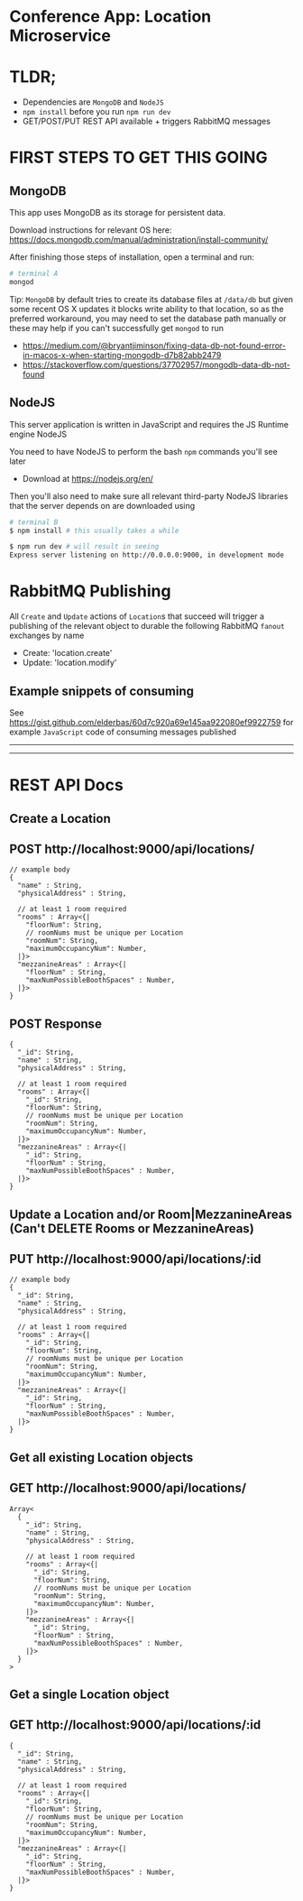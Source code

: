 # Conference App: Location Microservice

# TLDR;

- Dependencies are `MongoDB` and `NodeJS`
- `npm install` before you run `npm run dev`
- GET/POST/PUT REST API available + triggers RabbitMQ messages

# FIRST STEPS TO GET THIS GOING

## MongoDB

This app uses MongoDB as its storage for persistent data.

Download instructions for relevant OS here: https://docs.mongodb.com/manual/administration/install-community/

After finishing those steps of installation, open a terminal and run:

```bash
# terminal A
mongod
```

Tip: `MongoDB` by default tries to create its database files at `/data/db` but given some recent OS X updates it blocks write ability to that location, so as the preferred workaround, you may need to set the database path manually or these may help if you can't successfully get `mongod` to run
- https://medium.com/@bryantjiminson/fixing-data-db-not-found-error-in-macos-x-when-starting-mongodb-d7b82abb2479
- https://stackoverflow.com/questions/37702957/mongodb-data-db-not-found


## NodeJS

This server application is written in JavaScript and requires the JS Runtime engine NodeJS

You need to have NodeJS to perform the bash `npm` commands you'll see later
- Download at https://nodejs.org/en/


Then you'll also need to make sure all relevant third-party NodeJS libraries that the server depends on are downloaded using

```bash
# terminal B
$ npm install # this usually takes a while

$ npm run dev # will result in seeing
Express server listening on http://0.0.0.0:9000, in development mode
```

# RabbitMQ Publishing

All `Create` and `Update` actions of `Location`s that succeed will trigger a publishing of the relevant object to durable the following RabbitMQ `fanout` exchanges by name
- Create: 'location.create'
- Update: 'location.modify'

## Example snippets of consuming
See https://gist.github.com/elderbas/60d7c920a69e145aa922080ef9922759 for example `JavaScript` code of consuming messages published

---
---

# REST API Docs

## Create a Location 
## POST http://localhost:9000/api/locations/

```
// example body 
{
  "name" : String,
  "physicalAddress" : String,

  // at least 1 room required
  "rooms" : Array<{|
    "floorNum": String,
    // roomNums must be unique per Location
    "roomNum": String,
    "maximumOccupancyNum": Number,
  |}>
  "mezzanineAreas" : Array<{| 
    "floorNum" : String,
    "maxNumPossibleBoothSpaces" : Number,
  |}>
}
```

## POST Response
```
{
  "_id": String,
  "name" : String,
  "physicalAddress" : String,

  // at least 1 room required
  "rooms" : Array<{|
    "_id": String,
    "floorNum": String,
    // roomNums must be unique per Location
    "roomNum": String,
    "maximumOccupancyNum": Number,
  |}>
  "mezzanineAreas" : Array<{|
    "_id": String,
    "floorNum" : String,
    "maxNumPossibleBoothSpaces" : Number,
  |}>
}
```

## Update a Location and/or Room|MezzanineAreas (Can't DELETE Rooms or MezzanineAreas)
## PUT http://localhost:9000/api/locations/:id

```
// example body 
{
  "_id": String,
  "name" : String,
  "physicalAddress" : String,

  // at least 1 room required
  "rooms" : Array<{|
    "_id": String,
    "floorNum": String,
    // roomNums must be unique per Location
    "roomNum": String,
    "maximumOccupancyNum": Number,
  |}>
  "mezzanineAreas" : Array<{| 
    "_id": String,
    "floorNum" : String,
    "maxNumPossibleBoothSpaces" : Number,
  |}>
}
```



## Get all existing Location objects
## GET http://localhost:9000/api/locations/
```
Array<
  {
    "_id": String,
    "name" : String,
    "physicalAddress" : String,

    // at least 1 room required
    "rooms" : Array<{|
      "_id": String,
      "floorNum": String,
      // roomNums must be unique per Location
      "roomNum": String,
      "maximumOccupancyNum": Number,
    |}>
    "mezzanineAreas" : Array<{| 
      "_id": String,
      "floorNum" : String,
      "maxNumPossibleBoothSpaces" : Number,
    |}>
  }
>
```

## Get a single Location object
## GET http://localhost:9000/api/locations/:id
```
{
  "_id": String,
  "name" : String,
  "physicalAddress" : String,

  // at least 1 room required
  "rooms" : Array<{|
    "_id": String,
    "floorNum": String,
    // roomNums must be unique per Location
    "roomNum": String,
    "maximumOccupancyNum": Number,
  |}>
  "mezzanineAreas" : Array<{| 
    "_id": String,
    "floorNum" : String,
    "maxNumPossibleBoothSpaces" : Number,
  |}>
}
```

